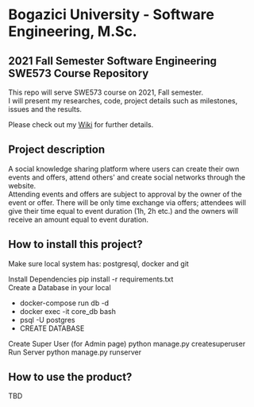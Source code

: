 # Bogazici University - Software Engineering, M.Sc. 
## 2021 Fall Semester Software Engineering SWE573 Course Repository

This repo will serve SWE573 course on 2021, Fall semester. \
I will present my researches, code,  project details such as milestones, issues and the results.

Please check out my [Wiki](https://github.com/anilkilickaplan/2021FallSwe573/wiki) for further details.

## Project description
A social knowledge sharing platform where users can create their own events and offers, attend others' and create social networks through the website. \
Attending events and offers are subject to approval by the owner of the event or offer. There will be only time exchange via offers; attendees will give their time equal to event duration (1h, 2h etc.) and the owners will receive an amount equal to event duration.

<h2> How to install this project?</h2>

Make sure local system has: postgresql, docker and git

Install Dependencies pip install -r requirements.txt \
Create a Database in your local

<ul>
  <li>docker-compose run db -d</li>
  <li>docker exec -it core_db bash</li>
  <li>psql -U postgres</li>
  <li>CREATE DATABASE </li>
</ul>

Create Super User (for Admin page) python manage.py createsuperuser \
Run Server python manage.py runserver 

<h2> How to use the product? </h2>
TBD



